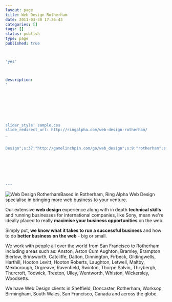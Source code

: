 ```yaml
---
layout: page
title: Web Design Rotherham
date: 2011-03-30 17:36:43
categories: []
tags: []
status: publish
type: page
published: true



'yes'



description:
'








slider_style: sample.css
slide_redirect_url: http://ringalpha.com/web-design-rotherham/
_


Design";s:37:"http://gamelinchpin.com/go/web_design";s:9:"rotherham";s:22:"/web-design-rotherham/";s:9:"sheffield";s:22:"/web-design-sheffield/";s:9:"doncaster";s:22:"/web-design-doncaster/";}s:4:"time";i:1422742773;}







---
```

![Web Design
Rotherham](assets/220px-Rotherham_Minster-e1301506467903-150x150.jpg "Web Design Rotherham")Based
in Rotherham, Ring Alpha Web Design specialise in bringing more web
business to your venture.

Our extensive **web design** experience along with in depth **technical
skills** and running businesses for international companies, like Sony,
mean we're ideally placed to really **maximise your business
opportunities** on the web.

Simply put, **we know what it takes to run a successful business** and
how to do **better business on the web** - big or small.

We work with people all over the world from San Francisco to Rotherham
including areas such
as: Anston, Aston Cum Aughton, Bramley, Brampton
Bierlow, Brinsworth, Catcliffe, Dalton, Dinnington, Firbeck,
Gildingwells, Harthill, Hooton Levitt, Hooton Roberts, Laughton,
Letwell, Maltby, Mexborough, Orgreave, Ravenfield, Swinton, Thorpe
Salvin, Thrybergh, Thurcroft, Todwick, Treeton, Ulley, Wentworth,
Whiston, Wickersley, Woodsetts.

We have Web Design clients in Sheffield, Doncaster, Rotherham, Worksop,
Birmingham, South Wales, San Francisco, Canada and across the globe.
